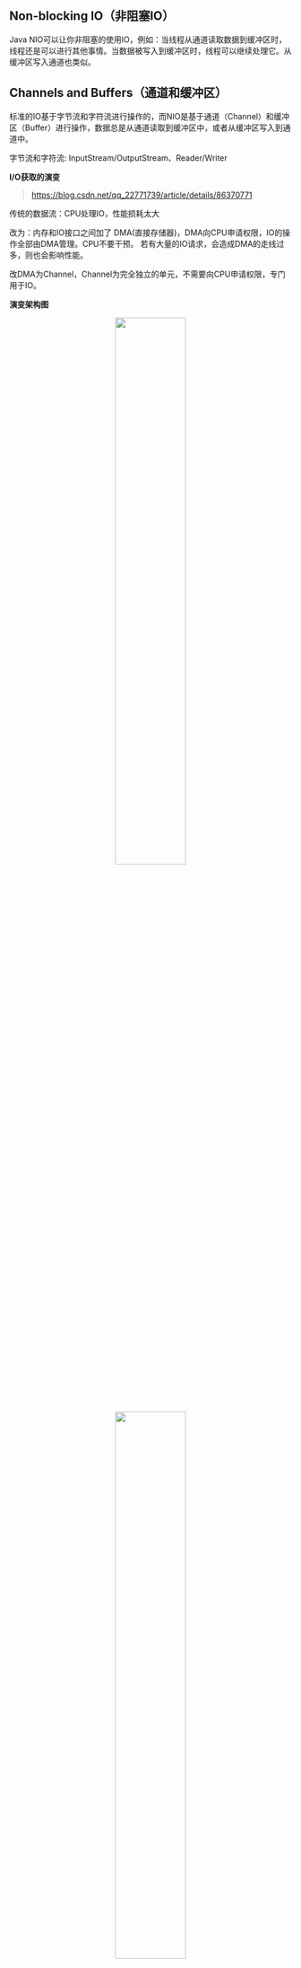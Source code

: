 ## Non-blocking IO（非阻塞IO）
Java NIO可以让你非阻塞的使用IO，例如：当线程从通道读取数据到缓冲区时，线程还是可以进行其他事情。当数据被写入到缓冲区时，线程可以继续处理它。从缓冲区写入通道也类似。

## Channels and Buffers（通道和缓冲区）
标准的IO基于字节流和字符流进行操作的，而NIO是基于通道（Channel）和缓冲区（Buffer）进行操作，数据总是从通道读取到缓冲区中，或者从缓冲区写入到通道中。

字节流和字符流: InputStream/OutputStream、Reader/Writer

**I/O获取的演变**
> https://blog.csdn.net/qq_22771739/article/details/86370771

传统的数据流：CPU处理IO，性能损耗太大

改为：内存和IO接口之间加了 DMA(直接存储器)，DMA向CPU申请权限，IO的操作全部由DMA管理。CPU不要干预。
若有大量的IO请求，会造成DMA的走线过多，则也会影响性能。

改DMA为Channel，Channel为完全独立的单元，不需要向CPU申请权限，专门用于IO。

**演变架构图**

<div align="center"> 
    <img src="https://images2017.cnblogs.com/blog/307536/201707/307536-20170731144838583-1592690474.png" width="50%">
    <img src="https://images2017.cnblogs.com/blog/307536/201707/307536-20170731144858802-1222092512.png" width="50%">
    <img src="https://images2017.cnblogs.com/blog/307536/201707/307536-20170731144908771-376135818.png" width="50%">
</div>

**Buffer**

缓冲区本质上是一块可以写入数据，然后可以从中读取数据的内存。这块内存被包装成NIO Buffer对象，并提供了一组方法，用来方便的访问该块内存。

**Seletor**
> http://ifeve.com/selectors/

Selector（选择器）是Java NIO中能够检测一到多个NIO通道，并能够知晓通道是否为诸如读写事件做好准备的组件。这样，一个单独的线程可以管理多个channel，从而管理多个网络连接。仅用单个线程来处理多个Channels的好处是，只需要更少的线程来处理通道。事实上，可以只用一个线程处理所有的通道。对于操作系统来说，线程之间上下文切换的开销很大，而且每个线程都要占用系统的一些资源（如内存）。因此，使用的线程越少越好。

但是，现代的操作系统和CPU在多任务方面表现的越来越好，所以多线程的开销随着时间的推移，变得越来越小了。实际上，如果一个CPU有多个内核，不使用多任务可能是在浪费CPU能力。

注册 Selector

为了将Channel和Selector配合使用，必须将channel注册到selector上:
```java
channel.configureBlocking(false);
SelectionKey key = channel.register(selector,
	Selectionkey.OP_READ);
```
与Selector一起使用时，Channel必须处于非阻塞模式下。这意味着不能将FileChannel与Selector一起使用。

register()方法的第二个参数，这是一个“interest集合”，意思是在通过Selector监听Channel时对什么事件感兴趣，这四种事件用SelectionKey的四个常量来表示：

- SelectionKey.OP_CONNECT
- SelectionKey.OP_ACCEPT
- SelectionKey.OP_READ
- SelectionKey.OP_WRITE

通过Selector选择通道
```java
int select()
int select(long timeout)
int selectNow()

select()阻塞到至少有一个通道在你注册的事件上就绪了。
select(long timeout)和select()一样，除了最长会阻塞timeout毫秒(参数)。
selectNow()不会阻塞，不管什么通道就绪都立刻返回（译者注：此方法执行非阻塞的选择操作。如果自从前一次选择操作后，没有通道变成可选择的，则此方法直接返回零。）
```

**完整示例**

```java
Selector selector = Selector.open();
channel.configureBlocking(false);
SelectionKey key = channel.register(selector, SelectionKey.OP_READ);
while(true) {
  int readyChannels = selector.select();
  if(readyChannels == 0) continue;
  Set selectedKeys = selector.selectedKeys();
  Iterator keyIterator = selectedKeys.iterator();
  while(keyIterator.hasNext()) {
    SelectionKey key = keyIterator.next();
    if(key.isAcceptable()) {
        // a connection was accepted by a ServerSocketChannel.
    } else if (key.isConnectable()) {
        // a connection was established with a remote server.
    } else if (key.isReadable()) {
        // a channel is ready for reading
    } else if (key.isWritable()) {
        // a channel is ready for writing
    }
    keyIterator.remove();
  }
}
```